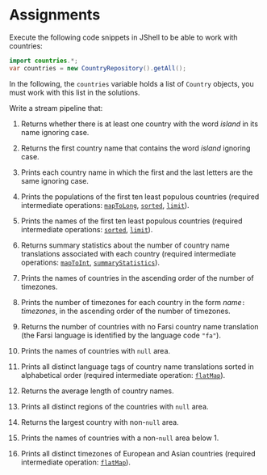 Assignments
===========

Execute the following code snippets in JShell to be able to work with countries:
```java
import countries.*;
var countries = new CountryRepository().getAll();
```
In the following, the `countries` variable holds a list of `Country` objects, you must work with this list in the solutions.

Write a stream pipeline that:

1. Returns whether there is at least one country with the word _island_ in its name ignoring case.

1. Returns the first country name that contains the word _island_ ignoring case.

1. Prints each country name in which the first and the last letters are the same ignoring case.

1. Prints the populations of the first ten least populous countries (required intermediate operations: [`mapToLong`](https://docs.oracle.com/en/java/javase/17/docs/api/java.base/java/util/stream/Stream.html#mapToLong(java.util.function.ToLongFunction)), [`sorted`](https://docs.oracle.com/en/java/javase/17/docs/api/java.base/java/util/stream/Stream.html#sorted()), [`limit`](https://docs.oracle.com/en/java/javase/17/docs/api/java.base/java/util/stream/Stream.html#limit(long))).

1. Prints the names of the first ten least populous countries (required intermediate operations: [`sorted`](https://docs.oracle.com/en/java/javase/17/docs/api/java.base/java/util/stream/Stream.html#sorted(java.util.Comparator)), [`limit`](https://docs.oracle.com/en/java/javase/17/docs/api/java.base/java/util/stream/Stream.html#limit(long))).

1. Returns summary statistics about the number of country name translations associated with each country (required intermediate operations: [`mapToInt`](https://docs.oracle.com/en/java/javase/17/docs/api/java.base/java/util/stream/Stream.html#mapToInt(java.util.function.ToIntFunction)), [`summaryStatistics`](https://docs.oracle.com/en/java/javase/17/docs/api/java.base/java/util/stream/IntStream.html#summaryStatistics())).

1. Prints the names of countries in the ascending order of the number of timezones.

1. Prints the number of timezones for each country in the form _name_`: `_timezones_, in the ascending order of the number of timezones.

1. Returns the number of countries with no Farsi country name translation (the Farsi language is identified by the language code `"fa"`).

1. Prints the names of countries with `null` area.

1. Prints all distinct language tags of country name translations sorted in alphabetical order (required intermediate operation: [`flatMap`](https://docs.oracle.com/en/java/javase/17/docs/api/java.base/java/util/stream/Stream.html#flatMap(java.util.function.Function))).

1. Returns the average length of country names.

1. Prints all distinct regions of the countries with `null` area.

1. Returns the largest country with non-`null` area.

1. Prints the names of countries with a non-`null` area below 1.

1. Prints all distinct timezones of European and Asian countries (required intermediate operation: [`flatMap`](https://docs.oracle.com/en/java/javase/17/docs/api/java.base/java/util/stream/Stream.html#flatMap(java.util.function.Function))).
